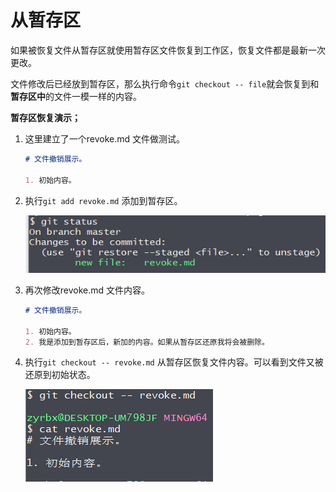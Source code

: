 # 从暂存区

如果被恢复文件从暂存区就使用暂存区文件恢复到工作区，恢复文件都是最新一次更改。

文件修改后已经放到暂存区，那么执行命令`git checkout -- file`就会恢复到和**暂存区中**的文件一模一样的内容。

**暂存区恢复演示；**

1. 这里建立了一个revoke.md 文件做测试。

   ```markdown
   # 文件撤销展示。
   
   1. 初始内容。
   ```

1. 执行`git add revoke.md` 添加到暂存区。

   ![image-20200720154215968](storage-images/image-20200720154215968-16501125602291.png)

2. 再次修改revoke.md 文件内容。

   ```markdown
   # 文件撤销展示。
   
   1. 初始内容。
   2. 我是添加到暂存区后，新加的内容。如果从暂存区还原我将会被删除。
   ```

1. 执行`git checkout -- revoke.md` 从暂存区恢复文件内容。可以看到文件又被还原到初始状态。

   ![image-20200720155606111](storage-images/image-20200720155606111-16501125957022.png)
